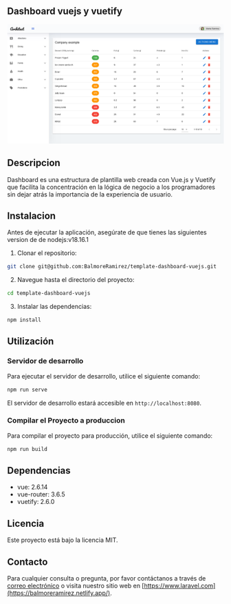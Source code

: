 ## Dashboard vuejs y vuetify
![img_2.png](img_2.png)
## Descripcion
Dashboard es una estructura de plantilla web creada con Vue.js y Vuetify que facilita la concentración en la lógica de negocio a los programadores sin dejar atrás la importancia de la experiencia de usuario.
## Instalacion

Antes de ejecutar la aplicación, asegúrate de que tienes las siguientes version de de nodejs:v18.16.1
1. Clonar el repositorio:

```bash
git clone git@github.com:BalmoreRamirez/template-dashboard-vuejs.git
```

2. Navegue hasta el directorio del proyecto:

```bash
cd template-dashboard-vuejs
```

3. Instalar las dependencias:

```bash
npm install
```

## Utilización

### Servidor de desarrollo

Para ejecutar el servidor de desarrollo, utilice el siguiente comando:
```bash
npm run serve
```
El servidor de desarrollo estará accesible en `http://localhost:8080`.

### Compilar el Proyecto a produccion

Para compilar el proyecto para producción, utilice el siguiente comando:
```bash
npm run build
```
## Dependencias

- vue: 2.6.14
- vue-router: 3.6.5
- vuetify: 2.6.0

## Licencia

Este proyecto está bajo la licencia MIT.

## Contacto

Para cualquier consulta o pregunta, por favor contáctanos a través de [correo electrónico](mailto:camaleoncode@gmail.com) o visita nuestro sitio web en [https://www.laravel.com](https://balmoreramirez.netlify.app/).
